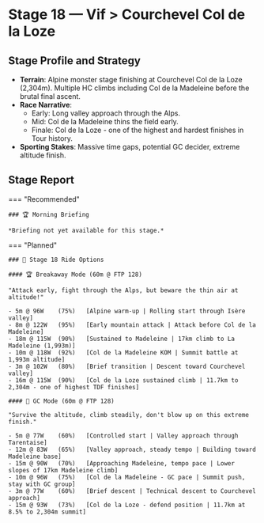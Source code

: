 # Stage 18 — Vif > Courchevel Col de la Loze

## Stage Profile and Strategy

- **Terrain**: Alpine monster stage finishing at Courchevel Col de la Loze (2,304m). Multiple HC climbs including Col de la Madeleine before the brutal final ascent.
- **Race Narrative**:
	- Early: Long valley approach through the Alps.
	- Mid: Col de la Madeleine thins the field early.
	- Finale: Col de la Loze - one of the highest and hardest finishes in Tour history.
- **Sporting Stakes**: Massive time gaps, potential GC decider, extreme altitude finish.

## Stage Report

=== "Recommended"

	### 🏆 Morning Briefing

	*Briefing not yet available for this stage.*

=== "Planned"

	### 🚴 Stage 18 Ride Options

	#### 🏆 Breakaway Mode (60m @ FTP 128)
	
	"Attack early, fight through the Alps, but beware the thin air at altitude!"

	- 5m @ 96W    (75%)   [Alpine warm-up | Rolling start through Isère valley]
	- 8m @ 122W   (95%)   [Early mountain attack | Attack before Col de la Madeleine]
	- 18m @ 115W  (90%)   [Sustained to Madeleine | 17km climb to La Madeleine (1,993m)]
	- 10m @ 118W  (92%)   [Col de la Madeleine KOM | Summit battle at 1,993m altitude]
	- 3m @ 102W   (80%)   [Brief transition | Descent toward Courchevel valley]
	- 16m @ 115W  (90%)   [Col de la Loze sustained climb | 11.7km to 2,304m - one of highest TDF finishes]
	
	#### 🦺 GC Mode (60m @ FTP 128)

	"Survive the altitude, climb steadily, don't blow up on this extreme finish."

	- 5m @ 77W    (60%)   [Controlled start | Valley approach through Tarentaise]
	- 12m @ 83W   (65%)   [Valley approach, steady tempo | Building toward Madeleine base]
	- 15m @ 90W   (70%)   [Approaching Madeleine, tempo pace | Lower slopes of 17km Madeleine climb]
	- 10m @ 96W   (75%)   [Col de la Madeleine - GC pace | Summit push, stay with GC group]
	- 3m @ 77W    (60%)   [Brief descent | Technical descent to Courchevel approach]
	- 15m @ 93W   (73%)   [Col de la Loze - defend position | 11.7km at 8.5% to 2,304m summit]
